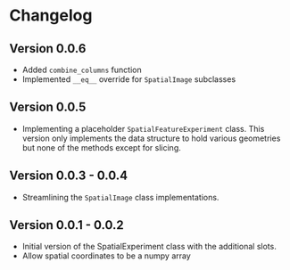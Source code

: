 # Changelog

## Version 0.0.6
- Added `combine_columns` function
- Implemented `__eq__` override for `SpatialImage` subclasses

## Version 0.0.5

- Implementing a placeholder `SpatialFeatureExperiment` class. This version only implements the data structure to hold various geometries but none of the methods except for slicing.

## Version 0.0.3 - 0.0.4

- Streamlining the `SpatialImage` class implementations.

## Version 0.0.1 - 0.0.2

- Initial version of the SpatialExperiment class with the additional slots.
- Allow spatial coordinates to be a numpy array
